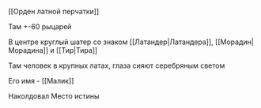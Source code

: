 [[Орден латной перчатки]]

Там +-60 рыцарей

В центре круглый шатер со знаком [[Латандер|Латандера]], [[Морадин|Морадина]] и [[Тир|Тира]]

Там человек в крупных латах, глаза сияют серебряным светом

Его имя - [[Малик]]

Наколдовал Место истины
